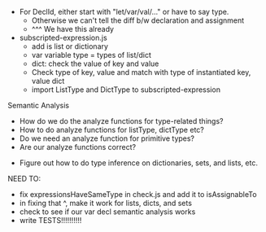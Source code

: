 - For DeclId, either start with "let/var/val/..." or have to say type.
  - Otherwise we can't tell the diff b/w declaration and assignment
  - ^^^ We have this already
- subscripted-expression.js
  - add is list or dictionary
  - var variable type = types of list/dict
  - dict: check the value of key and value
  - Check type of key, value and match with type of instantiated key, value dict
  - import ListType and DictType to subscripted-expression

Semantic Analysis

- How do we do the analyze functions for type-related things?
- How to do analyze functions for listType, dictType etc?
- Do we need an analyze function for primitive types?
- Are our analyze functions correct?

* Figure out how to do type inference on dictionaries, sets, and lists, etc.

NEED TO:

- fix expressionsHaveSameType in check.js and add it to isAssignableTo
- in fixing that ^, make it work for lists, dicts, and sets
- check to see if our var decl semantic analysis works
- write TESTS!!!!!!!!!!
